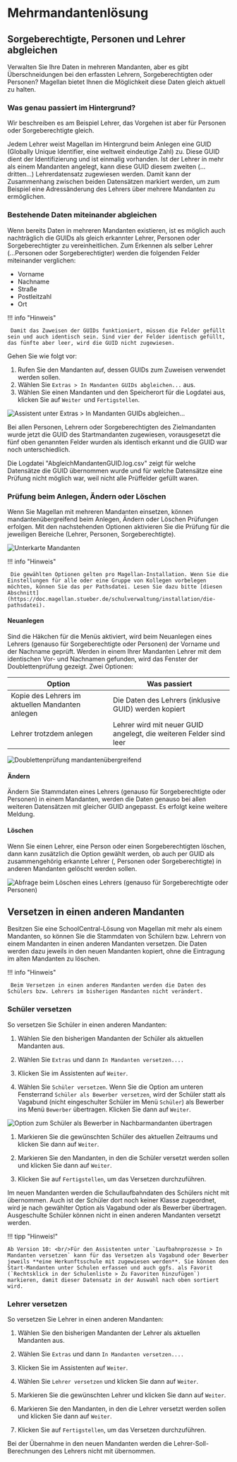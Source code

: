 # Mehrmandantenlösung

## Sorgeberechtigte, Personen und Lehrer abgleichen

Verwalten Sie Ihre Daten in mehreren Mandanten, aber es gibt Überschneidungen bei den erfassten Lehrern, Sorgeberechtigten oder Personen? Magellan bietet Ihnen die Möglichkeit diese Daten gleich aktuell zu halten.

### Was genau passiert im Hintergrund?

Wir beschreiben es am Beispiel Lehrer, das Vorgehen ist aber für Personen oder Sorgeberechtigte gleich.

Jedem Lehrer weist Magellan im Hintergrund beim Anlegen eine GUID (Globally Unique Identifier, eine weltweit eindeutige Zahl) zu. Diese GUID dient der Identifizierung und ist einmalig vorhanden.
Ist der Lehrer in mehr als einem Mandanten angelegt, kann diese GUID diesem zweiten (... dritten...) Lehrerdatensatz zugewiesen werden. Damit kann der Zusammenhang zwischen beiden Datensätzen markiert werden, um zum Beispiel eine Adressänderung des Lehrers über mehrere Mandanten zu ermöglichen.

### Bestehende Daten miteinander abgleichen

Wenn bereits Daten in mehreren Mandanten existieren, ist es möglich auch nachträglich die GUIDs als gleich erkannter Lehrer, Personen oder Sorgeberechtigter zu vereinheitlichen.
Zum Erkennen als selber Lehrer (...Personen oder Sorgeberechtigter) werden die folgenden Felder miteinander verglichen:

* Vorname
* Nachname
* Straße
* Postleitzahl
* Ort

!!! info "Hinweis"

	 Damit das Zuweisen der GUIDs funktioniert, müssen die Felder gefüllt sein und auch identisch sein. Sind vier der Felder identisch gefüllt, das fünfte aber leer, wird die GUID nicht zugewiesen.

Gehen Sie wie folgt vor:

1. Rufen Sie den Mandanten auf, dessen GUIDs zum Zuweisen verwendet werden sollen.
2. Wählen Sie `Extras > In Mandanten GUIDs abgleichen...` aus.
3. Wählen Sie einen Mandanten und den Speicherort für die Logdatei aus, klicken Sie auf `Weiter `und `Fertigstellen`.

![Assistent unter `Extras > In Mandanten GUIDs abgleichen...` ](/assets/images/mandanten/mandant_guids_abgleichen.png)

Bei allen Personen, Lehrern oder Sorgeberechtigten des Zielmandanten wurde jetzt die GUID des Startmandanten zugewiesen, vorausgesetzt die fünf oben genannten Felder wurden als identisch erkannt und die GUID war noch unterschiedlich.

Die Logdatei "AbgleichMandantenGUID.log.csv" zeigt für welche Datensätze die GUID übernommen wurde und für welche Datensätze eine Prüfung nicht möglich war, weil nicht alle Prüffelder gefüllt waren.

### Prüfung beim Anlegen, Ändern oder Löschen

Wenn Sie Magellan mit mehreren Mandanten einsetzen, können mandantenübergreifend beim Anlegen, Ändern oder Löschen Prüfungen erfolgen. Mit den nachstehenden Optionen aktivieren Sie die Prüfung für die jeweiligen Bereiche (Lehrer, Personen, Sorgeberechtigte).

![Unterkarte Mandanten](/assets/images/mandanten/optionen_mandanten.png)

!!! info "Hinweis"

	 Die gewählten Optionen gelten pro Magellan-Installation. Wenn Sie die Einstellungen für alle oder eine Gruppe von Kollegen vorbelegen möchten, können Sie das per Pathsdatei. Lesen Sie dazu bitte [diesen Abschnitt](https://doc.magellan.stueber.de/schulverwaltung/installation/die-pathsdatei).

#### Neuanlegen

Sind die Häkchen für die Menüs aktiviert, wird beim Neuanlegen eines Lehrers (genauso für Sorgeberechtigte oder Personen) der Vorname und der Nachname geprüft. Werden in einem Ihrer Mandanten Lehrer mit dem identischen Vor- und Nachnamen gefunden, wird das Fenster der Doublettenprüfung gezeigt.
Zwei Optionen:

Option|Was passiert
--|--
Kopie des Lehrers im aktuellen Mandanten anlegen|Die Daten des Lehrers (inklusive GUID) werden kopiert
Lehrer trotzdem anlegen|Lehrer wird mit neuer GUID angelegt, die weiteren Felder sind leer

![Doublettenprüfung mandantenübergreifend](/assets/images/mandanten/mandant_lehrer_anlegen.png)

#### Ändern

Ändern Sie Stammdaten eines Lehrers (genauso für Sorgeberechtigte oder Personen) in einem Mandanten, werden die Daten genauso bei allen weiteren Datensätzen mit gleicher GUID angepasst. Es erfolgt keine weitere Meldung.

#### Löschen

Wenn Sie einen Lehrer, eine Person oder einen Sorgeberechtigten löschen, dann kann zusätzlich die Option gewählt werden, ob auch per GUID als zusammengehörig erkannte Lehrer (, Personen oder Sorgeberechtigte) in anderen Mandanten gelöscht werden sollen.

![Abfrage beim Löschen eines Lehrers (genauso für Sorgeberechtigte oder Personen)](/assets/images/mandanten/mandant_lehrer_loeschen.png)

## Versetzen in einen anderen Mandanten

Besitzen Sie eine SchoolCentral-Lösung von Magellan mit mehr als einem Mandanten, so können Sie die Stammdaten von Schülern bzw. Lehrern von einem Mandanten in einen anderen Mandanten versetzen. Die Daten werden dazu jeweils in den neuen Mandanten kopiert, ohne die Eintragung im alten Mandanten zu löschen.

!!! info "Hinweis"

	 Beim Versetzen in einen anderen Mandanten werden die Daten des Schülers bzw. Lehrers im bisherigen Mandanten nicht verändert.

### Schüler versetzen

So versetzen Sie Schüler in einen anderen Mandanten:

1. Wählen Sie den bisherigen Mandanten der Schüler als aktuellen Mandanten aus.

2. Wählen Sie `Extras` und dann `In Mandanten versetzen....`

3. Klicken Sie im Assistenten auf `Weiter`.

4. Wählen Sie `Schüler versetzen`. Wenn Sie die Option am unteren Fensterrand `Schüler als Bewerber versetzen`, wird der Schüler statt als Vagabund (nicht eingeschulter Schüler im Menü `Schüler`) als Bewerber ins Menü `Bewerber` übertragen. Klicken Sie dann auf `Weiter`.

![Option zum Schüler als Bewerber in Nachbarmandanten übertragen](/assets/images/mandanten/01.png)

1. Markieren Sie die gewünschten Schüler des aktuellen Zeitraums und klicken Sie dann auf `Weiter`.

2. Markieren Sie den Mandanten, in den die Schüler versetzt werden sollen und klicken Sie dann auf `Weiter`.

3. Klicken Sie auf `Fertigstellen`, um das Versetzen durchzuführen.

Im neuen Mandanten werden die Schullaufbahndaten des Schülers nicht mit übernommen. Auch ist der Schüler dort noch keiner Klasse zugeordnet, wird je nach gewählter Option als Vagabund oder als Bewerber übertragen. Ausgeschulte Schüler können nicht in einen anderen Mandanten versetzt werden.

!!! tipp "Hinweis!"

    Ab Version 10: <br/>Für den Assistenten unter `Laufbahnprozesse > In Mandanten versetzen` kann für das Versetzen als Vagabund oder Bewerber jeweils **eine Herkunftsschule mit zugewiesen werden**. Sie können den Start-Mandanten unter Schulen erfassen und auch ggfs. als Favorit (`Rechtsklick in der Schulenliste > Zu Favoriten hinzufügen`) markieren, damit dieser Datensatz in der Auswahl nach oben sortiert wird.

### Lehrer versetzen

So versetzen Sie Lehrer in einen anderen Mandanten:

1. Wählen Sie den bisherigen Mandanten der Lehrer als aktuellen Mandanten aus.

2. Wählen Sie `Extras` und dann `In Mandanten versetzen....`

3. Klicken Sie im Assistenten auf `Weiter`.

4. Wählen Sie `Lehrer versetzen` und klicken Sie dann auf `Weiter`.

5. Markieren Sie die gewünschten Lehrer und klicken Sie dann auf `Weiter`.

6. Markieren Sie den Mandanten, in den die Lehrer versetzt werden sollen und klicken Sie dann auf `Weiter`.

7. Klicken Sie auf `Fertigstellen`, um das Versetzen durchzuführen.

Bei der Übernahme in den neuen Mandanten werden die Lehrer-Soll-Berechnungen des Lehrers nicht mit übernommen.